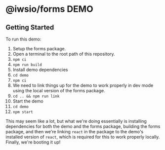 # @iwsio/forms DEMO

## Getting Started
To run this demo:
 1. Setup the forms package.
   1. Open a terminal to the root path of this repository.
   1. `npm ci`
   1. `npm run build`
 1. Install demo dependencies
   1. `cd demo`
   1. `npm ci`
 1. We need to link things up for the demo to work properly in dev mode using the local version of the forms package.
   1. `cd .. && npm run link`
 1. Start the demo
   1. `cd demo`
   1. `npm start`

This may seem like a lot, but what we're doing essentially is installing dependencies for both the demo and the forms package, building the forms package, and then we're linking `react` in the package to the demo's installed version of `react`, which is required for this to work properly locally. Finally, we're booting it up! 
